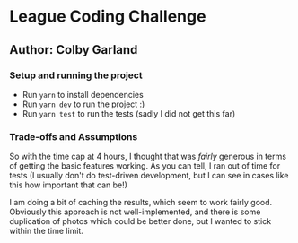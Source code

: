 # League Coding Challenge

## Author: Colby Garland

### Setup and running the project

- Run `yarn` to install dependencies
- Run `yarn dev` to run the project :)
- Run `yarn test` to run the tests (sadly I did not get this far)

### Trade-offs and Assumptions

So with the time cap at 4 hours, I thought that was _fairly_ generous in terms of getting the basic features working. As you can tell, I ran out of time for tests (I usually don't do test-driven development, but I can see in cases like this how important that can be!)

I am doing a bit of caching the results, which seem to work fairly good. Obviously this approach is not well-implemented, and there is some duplication of photos which could be better done, but I wanted to stick within the time limit.
